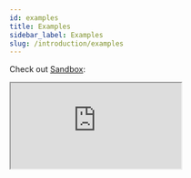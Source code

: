 ```yaml
---
id: examples
title: Examples
sidebar_label: Examples
slug: /introduction/examples
---
```


Check out [Sandbox](https://codesandbox.io/s/immutable-architecture-8bc5r?fontsize=14&hidenavigation=1&theme=dark):

<iframe src="https://codesandbox.io/embed/github/wix/remx/tree/master/remx-usage-example/" class="codesandbox" sandbox="allow-modals allow-forms allow-popups allow-scripts allow-same-origin"></iframe>
